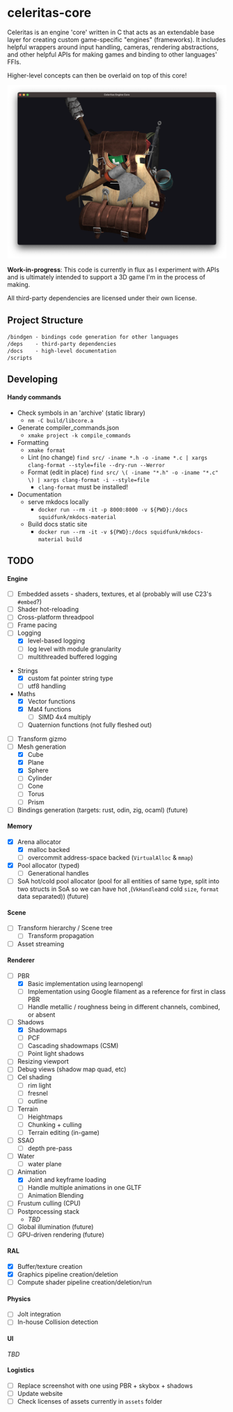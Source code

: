 # celeritas-core

Celeritas is an engine 'core' written in C that acts as an extendable base layer for creating custom game-specific "engines" (frameworks). It includes helpful wrappers around input handling, cameras, rendering abstractions, and other helpful APIs for making games and binding to other languages' FFIs.

Higher-level concepts can then be overlaid on top of this core!

![Backpack model with lighting](examples/obj_loading/backpack_screenshot.png)

**Work-in-progress**: This code is currently in flux as I experiment with APIs and is ultimately intended to support a 3D game I'm in the process of making.

All third-party dependencies are licensed under their own license.

## Project Structure

```
/bindgen - bindings code generation for other languages
/deps    - third-party dependencies
/docs    - high-level documentation
/scripts
```

## Developing

#### Handy commands

* Check symbols in an 'archive' (static library)
    * `nm -C build/libcore.a`
* Generate compiler_commands.json
    * `xmake project -k compile_commands`
* Formatting
    * `xmake format`
    * Lint (no change) `find src/ -iname *.h -o -iname *.c | xargs clang-format --style=file --dry-run --Werror`
    * Format (edit in place) `find src/ \( -iname "*.h" -o -iname "*.c" \) | xargs clang-format -i --style=file`
        * `clang-format` must be installed!
* Documentation
    * serve mkdocs locally
        * `docker run --rm -it -p 8000:8000 -v ${PWD}:/docs squidfunk/mkdocs-material`
    * Build docs static site
        * `docker run --rm -it -v ${PWD}:/docs squidfunk/mkdocs-material build`

## TODO

#### Engine
- [ ] Embedded assets - shaders, textures, et al (probably will use C23's `#embed`?)
- [ ] Shader hot-reloading
- [ ] Cross-platform threadpool
- [ ] Frame pacing
- [ ] Logging
  - [x] level-based logging
  - [ ] log level with module granularity
  - [ ] multithreaded buffered logging
- Strings
  - [x] custom fat pointer string type
  - [ ] utf8 handling
- Maths
  - [x] Vector functions
  - [x] Mat4 functions
    - [ ] SIMD 4x4 multiply
  - [ ] Quaternion functions (not fully fleshed out)
- [ ] Transform gizmo
- [ ] Mesh generation
  - [x] Cube
  - [x] Plane
  - [x] Sphere
  - [ ] Cylinder
  - [ ] Cone
  - [ ] Torus
  - [ ] Prism
- [ ] Bindings generation (targets: rust, odin, zig, ocaml) (future)

#### Memory
- [x] Arena allocator
  - [x] malloc backed
  - [ ] overcommit address-space backed (`VirtualAlloc` & `mmap`)
- [x] Pool allocator (typed)
  - [ ] Generational handles
- [ ] SoA hot/cold pool allocator (pool for all entities of same type, split into two structs in SoA so we can have hot ,(`VkHandle`and cold `size`, `format` data separated)) (future)

#### Scene
- [ ] Transform hierarchy / Scene tree
  - [ ] Transform propagation
- [ ] Asset streaming

#### Renderer
- [ ] PBR
  - [x] Basic implementation using learnopengl
  - [ ] Implementation using Google filament as a reference for first in class PBR
  - [ ] Handle metallic / roughness being in different channels, combined, or absent
- [ ] Shadows
  - [x] Shadowmaps
  - [ ] PCF
  - [ ] Cascading shadowmaps (CSM)
  - [ ] Point light shadows
- [ ] Resizing viewport
- [ ] Debug views (shadow map quad, etc)
- [ ] Cel shading
  - [ ] rim light
  - [ ] fresnel
  - [ ] outline
- [ ] Terrain
  - [ ] Heightmaps
  - [ ] Chunking + culling
  - [ ] Terrain editing (in-game)
- [ ] SSAO
  - [ ] depth pre-pass
- [ ] Water
  - [ ] water plane
- [ ] Animation
  - [x] Joint and keyframe loading
  - [ ] Handle multiple animations in one GLTF
  - [ ] Animation Blending
- [ ] Frustum culling (CPU)
- [ ] Postprocessing stack
  - *TBD*
- [ ] Global illumination (future)
- [ ] GPU-driven rendering (future)

#### RAL
- [x] Buffer/texture creation
- [x] Graphics pipeline creation/deletion
- [ ] Compute shader pipeline creation/deletion/run

#### Physics
- [ ] Jolt integration
- [ ] In-house Collision detection

#### UI
*TBD*

#### Logistics

- [ ] Replace screenshot with one using PBR + skybox + shadows
- [ ] Update website
- [ ] Check licenses of assets currently in `assets` folder